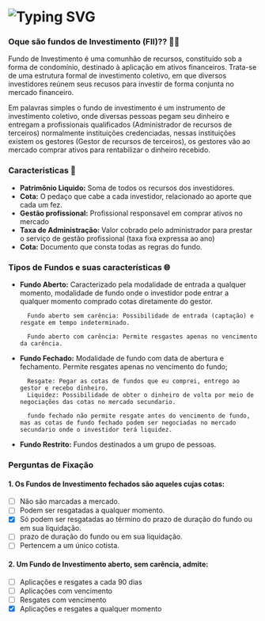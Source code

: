 # **![Typing SVG](https://readme-typing-svg.demolab.com/?font=Fira+Code&size=35&pause=1000&color=f5f5f5&center=true&width=600&lines=💲SIMULADOR+FUNDO+INVESTIMENTO💲)**


### Oque são fundos de Investimento (FII)?? 🤔❔

Fundo de Investimento é uma comunhão de recursos, constituído sob a forma de condomínio, destinado à aplicação em ativos financeiros.
Trata-se de uma estrutura formal de investimento coletivo, em que diversos investidores reúnem seus recusos para investir de forma conjunta no mercado financeiro.

Em palavras simples o fundo de investimento é um instrumento de investimento coletivo, onde diversas pessoas pegam seu dinheiro e entregam a profissionais qualificados (Administrador de recursos de terceiros) normalmente instituições credenciadas, nessas instituições existem os gestores (Gestor de recursos de terceiros), os gestores vão ao mercado comprar ativos para rentabilizar o dinheiro recebido. 

### Caracteristicas 🫡 

- **Patrimônio Liquido:** Soma de todos os recursos dos investidores.
- **Cota:** O pedaço que cabe a cada investidor, relacionado ao aporte que cada um fez.
- **Gestão profissional:** Profissional responsavel em comprar ativos no mercado
- **Taxa de Administração:** Valor cobrado pelo administrador para prestar o serviço de gestão profissional (taxa fixa expressa ao ano)
- **Cota:** Documento que consta todas as regras do fundo.

### Tipos de Fundos e suas características 🌐 
- **Fundo Aberto:** Caracterizado pela modalidade de entrada a qualquer momento, modalidade de fundo onde o investidor pode entrar a qualquer momento comprado cotas diretamente do gestor.     

        Fundo aberto sem carência: Possibilidade de entrada (captação) e resgate em tempo indeterminado.
        
        Fundo aberto com carência: Permite resgastes apenas no vencimento da carência.

- **Fundo Fechado:**  Modalidade de fundo com data de abertura e fechamento. Permite resgates apenas no vencimento do fundo;

        Resgate: Pegar as cotas de fundos que eu comprei, entrego ao gestor e recebo dinheiro.
        Liquidez: Possibilidade de obter o dinheiro de volta por meio de negociações das cotas no mercado secundario.

        fundo fechado não permite resgate antes do vencimento de fundo, mas as cotas de fundo fechado podem ser negociadas no mercado secundario onde o investidor terá liquidez.

- **Fundo Restrito:** Fundos destinados a um grupo de pessoas.
    

### Perguntas de Fixação
#### 1. Os Fundos de Investimento fechados são aqueles cujas cotas:

- [ ]  Não são marcadas a mercado.
- [ ]  Podem ser resgatadas a qualquer momento.
- [X]  Só podem ser resgatadas ao término do prazo de duração do fundo ou em sua liquidação.
- [ ]  prazo de duração do fundo ou em sua liquidação.
- [ ]  Pertencem a um único cotista.

#### 2. Um Fundo de Investimento aberto, sem carência, admite:
- [ ]  Aplicações e resgates a cada 90 dias
- [ ]  Aplicações com vencimento
- [ ]  Resgates com vencimento
- [X]  Aplicações e resgates a qualquer momento
